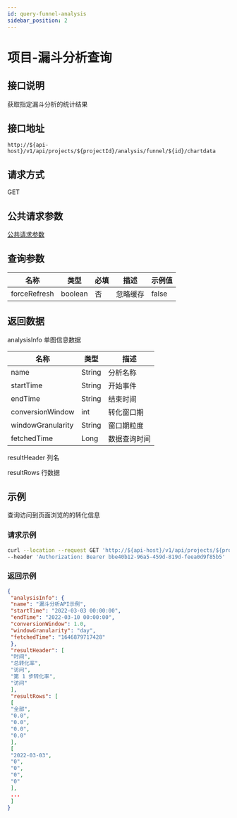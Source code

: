 ```yaml
---
id: query-funnel-analysis
sidebar_position: 2
---
```


# 项目-漏斗分析查询

## 接口说明

获取指定漏斗分析的统计结果

## 接口地址

```
http://${api-host}/v1/api/projects/${projectId}/analysis/funnel/${id}/chartdata
```

## 请求方式

GET

## 公共请求参数

[公共请求参数](../../open-api#公共请求参数)

## 查询参数

| 名称         | 类型    | 必填 | 描述     | 示例值 |
| ------------ | ------- | ---- | -------- | ------ |
| forceRefresh | boolean | 否   | 忽略缓存 | false  |

## 返回数据

analysisInfo 单图信息数据

| **名称**          | **类型** | **描述**     |
| ----------------- | -------- | ------------ |
| name              | String   | 分析名称     |
| startTime         | String   | 开始事件     |
| endTime           | String   | 结束时间     |
| conversionWindow  | int      | 转化窗口期   |
| windowGranularity | String   | 窗口期粒度   |
| fetchedTime       | Long     | 数据查询时间 |

resultHeader 列名

resultRows 行数据

## 示例

查询访问到页面浏览的的转化信息

### 请求示例

```bash
curl --location --request GET 'http://${api-host}/v1/api/projects/${projectId}/analysis/funnel/${id}/chartdata?forceRefresh=false' \
--header 'Authorization: Bearer bbe40b12-96a5-459d-819d-feea0d9f85b5'
```

### 返回示例

```json
{
 "analysisInfo": {
 "name": "漏斗分析API示例",
 "startTime": "2022-03-03 00:00:00",
 "endTime": "2022-03-10 00:00:00",
 "conversionWindow": 1.0,
 "windowGranularity": "day",
 "fetchedTime": "1646879717428"
 },
 "resultHeader": [
 "时间",
 "总转化率",
 "访问",
 "第 1 步转化率",
 "访问"
 ],
 "resultRows": [
 [
 "全部",
 "0.0",
 "0.0",
 "0.0",
 "0.0"
 ],
 [
 "2022-03-03",
 "0",
 "0",
 "0",
 "0"
 ],
 ...
 ]
}
```
